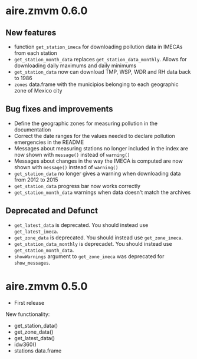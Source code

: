 # aire.zmvm 0.6.0

## New features

* function `get_station_imeca` for downloading pollution data in IMECAs from each station
* `get_station_month_data` replaces `get_station_data_monthly`. Allows for downloading daily
maximums and daily minimums
* `get_station_data` now can download TMP, WSP, WDR and RH data back to 1986
* `zones` data.frame with the municipios belonging to each geographic zone of Mexico city

## Bug fixes and improvements

* Define the geographic zones for measuring pollution in the documentation
* Correct the date ranges for the values needed to declare pollution emergencies in the README
* Messages about measuring stations no longer included in the index are now shown with `message()` instead of `warning()`
* Messages about changes in the way the IMECA is computed are now shown with `message()` instead of `warning()`
* `get_station_data` no longer gives a warning when downloading data from 2012 to 2015
* `get_station_data` progress bar now works correctly
* `get_station_month_data` warnings when data doesn't match the archives

## Deprecated and Defunct
* `get_latest_data` is deprecated. You should instead use `get_latest_imeca`. 
* `get_zone_data` is deprecated. You should instead use `get_zone_imeca`.
* `get_station_data_monthly` is deprecadet. You should instead use `get_station_month_data`.
* `showWarnings` argument to `get_zone_imeca` was deprecated for `show_messages`.


# aire.zmvm 0.5.0

* First release

New functionality:

* get_station_data()
* get_zone_data()
* get_latest_data()
* idw360()
* stations data.frame
